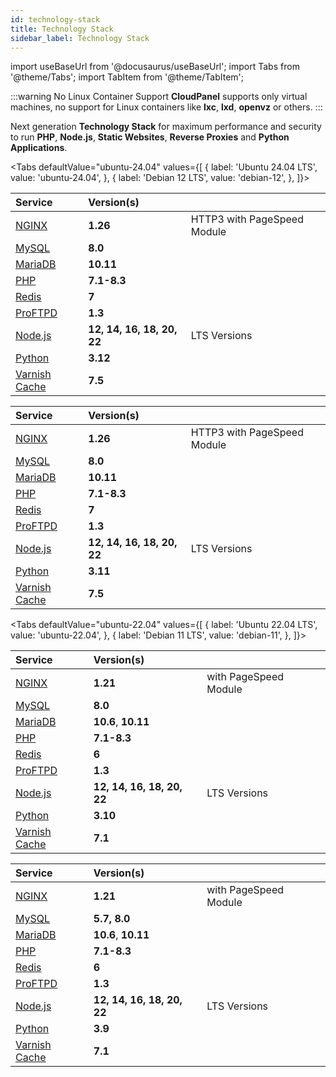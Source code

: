 ```yaml
---
id: technology-stack
title: Technology Stack
sidebar_label: Technology Stack
---
```


import useBaseUrl from '@docusaurus/useBaseUrl';
import Tabs from '@theme/Tabs';
import TabItem from '@theme/TabItem';

:::warning No Linux Container Support
**CloudPanel** supports only virtual machines, no support for Linux containers like **lxc**, **lxd**, **openvz** or others.
:::

Next generation **Technology Stack** for maximum performance and security to run **PHP**, **Node.js**, **Static Websites**, **Reverse Proxies** and **Python Applications**.

<Tabs
defaultValue="ubuntu-24.04"
values={[
{ label: 'Ubuntu 24.04 LTS', value: 'ubuntu-24.04', },
{ label: 'Debian 12 LTS', value: 'debian-12', },
]}>
<TabItem value="ubuntu-24.04">

| Service                                    | Version(s)                 |                             |
|:-------------------------------------------|:---------------------------|:----------------------------|
| [NGINX](https://nginx.org)                 | **1.26**                   | HTTP3 with PageSpeed Module |
| [MySQL](https://www.mysql.com/)            | **8.0**                    |                             |
| [MariaDB](https://mariadb.org/)            | **10.11**                  |                             |
| [PHP](https://www.php.net)                 | **7.1-8.3**                |                             |
| [Redis](https://redis.io)                  | **7**                      |                             |
| [ProFTPD](http://www.proftpd.org)          | **1.3**                    |                             |
| [Node.js](https://nodejs.org)              | **12, 14, 16, 18, 20, 22** | LTS Versions                |
| [Python](https://www.python.org/)          | **3.12**                   |                             |
| [Varnish Cache](http://varnish-cache.org/) | **7.5**                    |                             |

</TabItem>
<TabItem value="debian-12">

| Service                                       | Version(s)                 |                             |
|:----------------------------------------------|:---------------------------|:----------------------------|
| [NGINX](https://nginx.org)            | **1.26**                   | HTTP3 with PageSpeed Module |
| [MySQL](https://www.mysql.com/)            | **8.0**                    |                             |
| [MariaDB](https://mariadb.org/)          | **10.11**                  |                             |
| [PHP](https://www.php.net)              | **7.1-8.3**                |                             |
| [Redis](https://redis.io)            | **7**                      |                             |
| [ProFTPD](http://www.proftpd.org)          | **1.3**                    |                             |
| [Node.js](https://nodejs.org)          | **12, 14, 16, 18, 20, 22** | LTS Versions                |
| [Python](https://www.python.org/)           | **3.11**                   |                             |
| [Varnish Cache](http://varnish-cache.org/)    | **7.5**                    |                             |

</TabItem>
</Tabs>

<Tabs
defaultValue="ubuntu-22.04"
values={[
{ label: 'Ubuntu 22.04 LTS', value: 'ubuntu-22.04', },
{ label: 'Debian 11 LTS', value: 'debian-11', },
]}>
<TabItem value="ubuntu-22.04">

| Service                                    | Version(s)                 |                       |
|:-------------------------------------------|:---------------------------|:----------------------|
| [NGINX](https://nginx.org)                 | **1.21**                   | with PageSpeed Module |
| [MySQL](https://www.mysql.com/)            | **8.0**                    |                       |
| [MariaDB](https://mariadb.org/)            | **10.6**, **10.11**        |                       |
| [PHP](https://www.php.net)                 | **7.1-8.3**                |                       |
| [Redis](https://redis.io)                  | **6**                      |                       |
| [ProFTPD](http://www.proftpd.org)          | **1.3**                    |                       |
| [Node.js](https://nodejs.org)              | **12, 14, 16, 18, 20, 22** | LTS Versions          |
| [Python](https://www.python.org/)          | **3.10**                   |                       |
| [Varnish Cache](http://varnish-cache.org/) | **7.1**                    |                       |

</TabItem>
<TabItem value="debian-11">


| Service                           | Version(s)                 |                       |
|:----------------------------------|:---------------------------|:----------------------|
| [NGINX](https://nginx.org)        | **1.21**                   | with PageSpeed Module |
| [MySQL](https://www.percona.com/software/mysql-database/percona-server)   | **5.7, 8.0**               |                       |
| [MariaDB](https://mariadb.org/)   | **10.6**, **10.11**        |                       |
| [PHP](https://www.php.net)        | **7.1-8.3**                |                       |
| [Redis](https://redis.io)         | **6**                      |                       |
| [ProFTPD](http://www.proftpd.org) | **1.3**                    |                       |
| [Node.js](https://nodejs.org)     | **12, 14, 16, 18, 20, 22** | LTS Versions          |
| [Python](https://www.python.org/) | **3.9**                    |                       |
| [Varnish Cache](http://varnish-cache.org/) | **7.1**                    |                       |

</TabItem>
</Tabs>